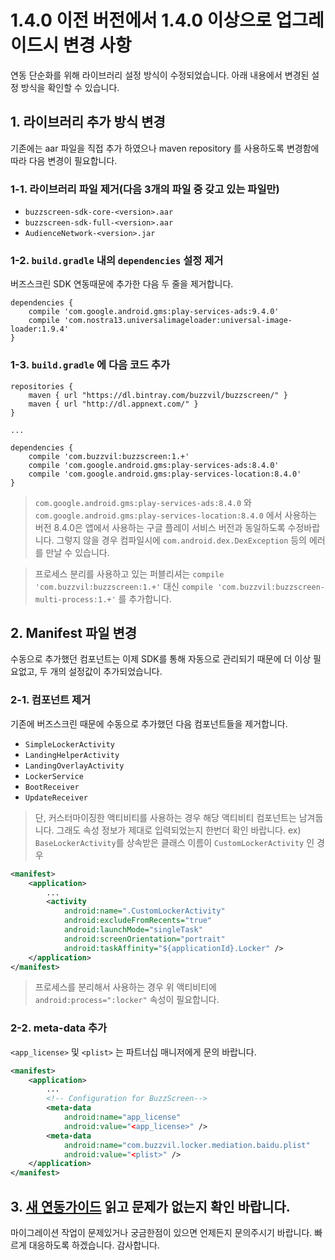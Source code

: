 # 1.4.0 이전 버전에서 1.4.0 이상으로 업그레이드시 변경 사항
연동 단순화를 위해 라이브러리 설정 방식이 수정되었습니다. 아래 내용에서 변경된 설정 방식을 확인할 수 있습니다.

## 1. 라이브러리 추가 방식 변경
기존에는 aar 파일을 직접 추가 하였으나 maven repository 를 사용하도록 변경함에 따라 다음 변경이 필요합니다.
### 1-1. 라이브러리 파일 제거(다음 3개의 파일 중 갖고 있는 파일만)
* `buzzscreen-sdk-core-<version>.aar`
* `buzzscreen-sdk-full-<version>.aar`
* `AudienceNetwork-<version>.jar`
### 1-2. `build.gradle` 내의 `dependencies` 설정 제거
버즈스크린 SDK 연동때문에 추가한 다음 두 줄을 제거합니다.
```
dependencies {
    compile 'com.google.android.gms:play-services-ads:9.4.0'
    compile 'com.nostra13.universalimageloader:universal-image-loader:1.9.4'
}
```
### 1-3. `build.gradle` 에 다음 코드 추가
```
repositories {
    maven { url "https://dl.bintray.com/buzzvil/buzzscreen/" }
    maven { url "http://dl.appnext.com/" }
}

...

dependencies {
    compile 'com.buzzvil:buzzscreen:1.+'
    compile 'com.google.android.gms:play-services-ads:8.4.0'
    compile 'com.google.android.gms:play-services-location:8.4.0'
}
```
> `com.google.android.gms:play-services-ads:8.4.0` 와 `com.google.android.gms:play-services-location:8.4.0` 에서 사용하는 버전 8.4.0은 앱에서 사용하는 구글 플레이 서비스 버전과 동일하도록 수정바랍니다. 그렇지 않을 경우 컴파일시에 `com.android.dex.DexException` 등의 에러를 만날 수 있습니다.

> 프로세스 분리를 사용하고 있는 퍼블리셔는 `compile 'com.buzzvil:buzzscreen:1.+'` 대신 `compile 'com.buzzvil:buzzscreen-multi-process:1.+'` 를 추가합니다.

## 2. Manifest 파일 변경
수동으로 추가했던 컴포넌트는 이제 SDK를 통해 자동으로 관리되기 때문에 더 이상 필요없고, 두 개의 설정값이 추가되었습니다.
### 2-1. 컴포넌트 제거
기존에 버즈스크린 때문에 수동으로 추가했던 다음 컴포넌트들을 제거합니다.
* `SimpleLockerActivity`
* `LandingHelperActivity`
* `LandingOverlayActivity`
* `LockerService`
* `BootReceiver`
* `UpdateReceiver`
> 단, 커스터마이징한 액티비티를 사용하는 경우 해당 액티비티 컴포넌트는 남겨둡니다. 그래도 속성 정보가 제대로 입력되었는지 한번더 확인 바랍니다.
ex) `BaseLockerActivity`를 상속받은 클래스 이름이 `CustomLockerActivity` 인 경우
```Xml
<manifest>
    <application>
        ...
        <activity
            android:name=".CustomLockerActivity"
            android:excludeFromRecents="true"
            android:launchMode="singleTask"
            android:screenOrientation="portrait"
            android:taskAffinity="${applicationId}.Locker" />
    </application>
</manifest>
```
> 프로세스를 분리해서 사용하는 경우 위 액티비티에 `android:process=":locker"` 속성이 필요합니다.
### 2-2. meta-data 추가
`<app_license>` 및 `<plist>` 는 파트너십 매니저에게 문의 바랍니다.
```Xml
<manifest>
    <application>
        ...
        <!-- Configuration for BuzzScreen-->
        <meta-data
            android:name="app_license"
            android:value="<app_license>" />
        <meta-data
            android:name="com.buzzvil.locker.mediation.baidu.plist"
            android:value="<plist>" />
    </application>
</manifest>
```
## 3. [새 연동가이드](../README.md) 읽고 문제가 없는지 확인 바랍니다.

마이그레이션 작업이 문제있거나 궁금한점이 있으면 언제든지 문의주시기 바랍니다. 빠르게 대응하도록 하겠습니다. 감사합니다.





